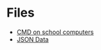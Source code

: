 # Files

- [CMD on school computers](cmd.bat "Script to open command prompt")
- [JSON Data](genius1512.github.io/athene/athene/data/data/data.json)
